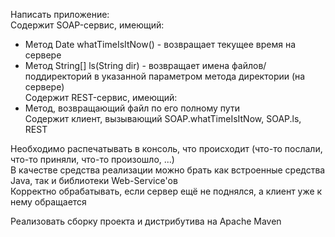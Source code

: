 Написать приложение:  
Содержит SOAP-сервис, имеющий:  
- Метод Date whatTimeIsItNow() - возвращает текущее время на сервере  
- Метод String[] ls(String dir) - возвращает имена файлов/поддиректорий в указанной параметром метода директории (на сервере)  
Содержит REST-сервис, имеющий:  
- Метод, возвращающий файл по его полному пути  
Содержит клиент, вызывающий SOAP.whatTimeIsItNow, SOAP.ls, REST  
 
Необходимо распечатывать в консоль, что происходит (что-то послали, что-то приняли, что-то произошло, ...)  
В качестве средства реализации можно брать как встроенные средства Java, так и библиотеки Web-Service'ов  
Корректно обрабатывать, если сервер ещё не поднялся, а клиент уже к нему обращается  
 
Реализовать сборку проекта и дистрибутива на Apache Maven
